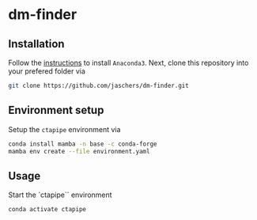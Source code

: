 # dm-finder
## Installation
Follow the [instructions](https://docs.anaconda.com/anaconda/install/linux/) to install ``Anaconda3``. Next, clone this repository into your prefered folder via

```sh
git clone https://github.com/jaschers/dm-finder.git
```

## Environment setup
Setup the ``ctapipe`` environment via 

```sh
conda install mamba -n base -c conda-forge
mamba env create --file environment.yaml
```

## Usage
Start the `ctapipe`` environment

```sh
conda activate ctapipe
```
